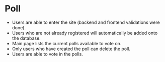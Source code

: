 # Poll

* Users are able to enter the site (backend and frontend validations were done).
* Users who are not already registered will automatically be added onto the database.
* Main page lists the current polls available to vote on.
* Only users who have created the poll can delete the poll.
* Users are able to vote in the polls.
